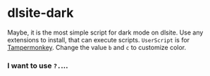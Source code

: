 # dlsite-dark

Maybe, it is the most simple script for dark mode on dlsite.
Use any extensions to install, that can execute scripts.
`UserScript` is for [Tampermonkey](https://chromewebstore.google.com/detail/tampermonkey/dhdgffkkebhmkfjojejmpbldmpobfkfo).
Change the value `b` and `c` to customize color.

### I want to use `?.`...
